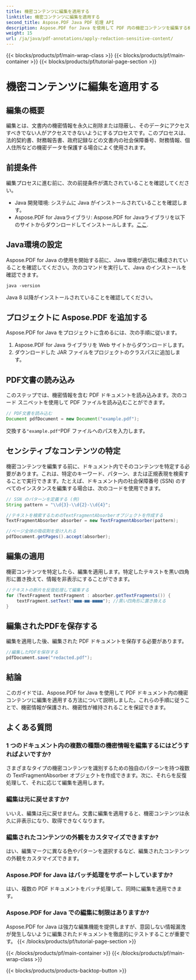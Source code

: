 ```yaml
---
title: 機密コンテンツに編集を適用する
linktitle: 機密コンテンツに編集を適用する
second_title: Aspose.PDF Java PDF 処理 API
description: Aspose.PDF for Java を使用して PDF 内の機密コンテンツを編集する機能をご確認ください。
weight: 15
url: /ja/java/pdf-annotations/apply-redaction-sensitive-content/
---
```


{{< blocks/products/pf/main-wrap-class >}}
{{< blocks/products/pf/main-container >}}
{{< blocks/products/pf/tutorial-page-section >}}

# 機密コンテンツに編集を適用する


## 編集の概要

編集とは、文書内の機密情報を永久に削除または隠蔽し、そのデータにアクセスすべきでない人がアクセスできないようにするプロセスです。このプロセスは、法的契約書、財務報告書、政府記録などの文書内の社会保障番号、財務情報、個人住所などの機密データを保護する場合によく使用されます。

## 前提条件

編集プロセスに進む前に、次の前提条件が満たされていることを確認してください。

- Java 開発環境: システムに Java がインストールされていることを確認します。
-  Aspose.PDF for Javaライブラリ: Aspose.PDF for Javaライブラリを以下のサイトからダウンロードしてインストールします。[ここ](https://releases.aspose.com/pdf/java/).


## Java環境の設定

Aspose.PDF for Java の使用を開始する前に、Java 環境が適切に構成されていることを確認してください。次のコマンドを実行して、Java のインストールを確認できます。

```java -version```

Java 8 以降がインストールされていることを確認してください。

## プロジェクトに Aspose.PDF を追加する

Aspose.PDF for Java をプロジェクトに含めるには、次の手順に従います。

1. Aspose.PDF for Java ライブラリを Web サイトからダウンロードします。
2. ダウンロードした JAR ファイルをプロジェクトのクラスパスに追加します。

## PDF文書の読み込み

このステップでは、機密情報を含む PDF ドキュメントを読み込みます。次のコード スニペットを使用して PDF ファイルを読み込むことができます。

```java
// PDF文書を読み込む
Document pdfDocument = new Document("example.pdf");
```

交換する`"example.pdf"`PDF ファイルへのパスを入力します。

## センシティブなコンテンツの特定

機密コンテンツを編集する前に、ドキュメント内でそのコンテンツを特定する必要があります。これは、特定のキーワード、パターン、または正規表現を検索することで実行できます。たとえば、ドキュメント内の社会保障番号 (SSN) のすべてのインスタンスを編集する場合は、次のコードを使用できます。

```java
// SSN のパターンを定義する (例)
String pattern = "\\d{3}-\\d{2}-\\d{4}";

//テキストを検索するためのTextFragmentAbsorberオブジェクトを作成する
TextFragmentAbsorber absorber = new TextFragmentAbsorber(pattern);

//ページ全体の吸収剤を受け入れる
pdfDocument.getPages().accept(absorber);
```

## 編集の適用

機密コンテンツを特定したら、編集を適用します。特定したテキストを黒い四角形に置き換えて、情報を非表示にすることができます。

```java
//テキストの断片を反復処理して編集する
for (TextFragment textFragment : absorber.getTextFragments()) {
    textFragment.setText("■■■-■■-■■■■"); //黒い四角形に置き換える
}
```

## 編集されたPDFを保存する

編集を適用した後、編集された PDF ドキュメントを保存する必要があります。

```java
//編集したPDFを保存する
pdfDocument.save("redacted.pdf");
```

## 結論

このガイドでは、Aspose.PDF for Java を使用して PDF ドキュメント内の機密コンテンツに編集を適用する方法について説明しました。これらの手順に従うことで、機密情報が保護され、機密性が維持されることを保証できます。

## よくある質問

### 1 つのドキュメント内の複数の種類の機密情報を編集するにはどうすればよいですか?

さまざまなタイプの機密コンテンツを識別するための独自のパターンを持つ複数の TextFragmentAbsorber オブジェクトを作成できます。次に、それらを反復処理して、それに応じて編集を適用します。

### 編集は元に戻せますか?

いいえ、編集は元に戻せません。文書に編集を適用すると、機密コンテンツは永久に非表示になり、取得できなくなります。

### 編集されたコンテンツの外観をカスタマイズできますか?

はい、編集マークに異なる色やパターンを選択するなど、編集されたコンテンツの外観をカスタマイズできます。

### Aspose.PDF for Java はバッチ処理をサポートしていますか?

はい、複数の PDF ドキュメントをバッチ処理して、同時に編集を適用できます。

### Aspose.PDF for Java での編集に制限はありますか?

Aspose.PDF for Java は強力な編集機能を提供しますが、意図しない情報漏洩が発生しないように編集されたドキュメントを徹底的にテストすることが重要です。
{{< /blocks/products/pf/tutorial-page-section >}}

{{< /blocks/products/pf/main-container >}}
{{< /blocks/products/pf/main-wrap-class >}}

{{< blocks/products/products-backtop-button >}}
